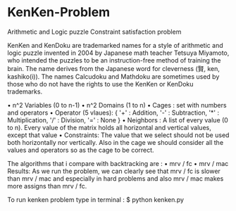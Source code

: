 # KenKen-Problem

Arithmetic and Logic puzzle 
Constraint satisfaction problem

KenKen and KenDoku are trademarked names for a style of arithmetic and logic puzzle invented in 2004 by Japanese math teacher Tetsuya Miyamoto, who intended the puzzles to be an instruction-free method of training the brain. The name derives from the Japanese word for cleverness (賢, ken, kashiko(i)). The names Calcudoku and Mathdoku are sometimes used by those who do not have the rights to use the KenKen or KenDoku trademarks.


• n^2 Variables (0 to n-1)
• n^2 Domains (1 to n)
• Cages : set with numbers and operators
• Operator (5 vlaues):
{ '+' : Addition,
'-' : Subtraction,
'*' : Multiplication,
'/' : Division,
'=' : None }
• Neighbors : A list of every value (0 to n). Every value of the matrix holds all horizontal and vertical values, except that value
• Constraints:
The value that we select should not be used both horizontally nor vertically. Also in the cage we should consider all the values and operators so as the cage to be correct.

The algorithms that i compare with backtracking are :
• mrv / fc
• mrv / mac
Results: As we run the problem, we can clearly see that mrv / fc is slower than mrv / mac and especially in hard problems and also mrv / mac makes more assigns than mrv / fc.

To run kenken problem type in terminal :
$ python kenken.py
